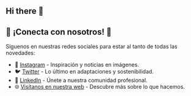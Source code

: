 ## Hi there 👋

<!--

**Here are some ideas to get you started:**

🙋‍♀️ A short introduction - what is your organization all about?
🌈 Contribution guidelines - how can the community get involved?
👩‍💻 Useful resources - where can the community find your docs? Is there anything else the community should know?
🍿 Fun facts - what does your team eat for breakfast?
🧙 Remember, you can do mighty things with the power of [Markdown](https://docs.github.com/github/writing-on-github/getting-started-with-writing-and-formatting-on-github/basic-writing-and-formatting-syntax)
-->


## 🌟 ¡Conecta con nosotros! 🌟

Síguenos en nuestras redes sociales para estar al tanto de todas las novedades:

- 📸 [Instagram](https://www.instagram.com/weadapta/) - Inspiración y noticias en imágenes.
- 🐦 [Twitter](https://x.com/weadapta) - Lo último en adaptaciones y sostenibilidad.
- 💼 [LinkedIn](https://www.linkedin.com/company/weadapta) - Únete a nuestra comunidad profesional.
- 🌐 [Visítanos en nuestra web](https://weadapta.org/) - Descubre más sobre lo que hacemos.
